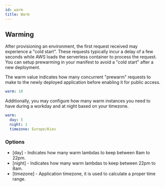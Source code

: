 ```yaml
---
id: warm
title: Warm
---
```


## Warming

After provisioning an environment, the first request received may experience a "cold start". These requests typically incur a delay of a few seconds while AWS loads the serverless container to process the request.
You can setup prewarming in your manifest to avoid a "cold start" after a new deployment.

The warm value indicates how many concurrent "prewarm" requests to make to the newly deployed application before enabling it for public access.

```yaml
warm: 10
```

Additionally, you may configure how many warm instances you need to have during a workday and at night based on your timezone.

```yaml
warm:
  day: 5
  night: 1
  timezone: Europe/Kiev
```

### Options

- [day] - Indicates how many warm lambdas to keep between 8am to 22pm.
- [night] - Indicates how many warm lambdas to keep between 22pm to 8am.
- [timezone] - Application timezone, it is used to calculate a proper time range.